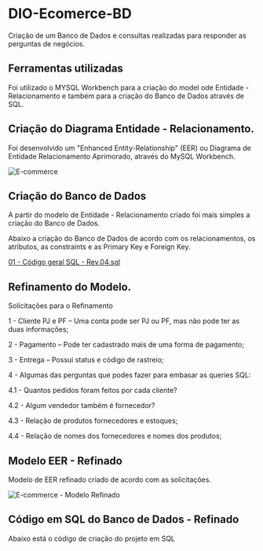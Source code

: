 # DIO-Ecomerce-BD
Criação de um Banco de Dados e consultas realizadas para responder as perguntas de negócios.

## Ferramentas utilizadas

Foi utilizado o MYSQL Workbench para a criação do model ode Entidade - Relacionamento e também para a criação do Banco de Dados através de SQL.


## Criação do Diagrama Entidade - Relacionamento.

Foi desenvolvido um "Enhanced Entity-Relationship"  (EER) ou Diagrama de Entidade Relacionamento Aprimorado, através do MySQL Workbench.

![E-commerce](https://github.com/user-attachments/assets/693024c3-306b-495b-989f-fd651eca5448)

## Criação do Banco de Dados

A partir do modelo de Entidade - Relacionamento criado foi mais simples a criação do Banco de Dados.

Abaixo a criação do Banco de Dados de acordo com os relacionamentos, os atributos, as constraints e as Primary Key e Foreign Key.


[01 - Código geral SQL - Rev.04.sql](./01%20-%20Código%20geral%20SQL%20-%20Rev.04.sql)

## Refinamento do Modelo.

Solicitações para o Refinamento

1 - Cliente PJ e PF – Uma conta pode ser PJ ou PF, mas não pode ter as duas informações;

2 - Pagamento – Pode ter cadastrado mais de uma forma de pagamento;

3 - Entrega – Possui status e código de rastreio;

4 - Algumas das perguntas que podes fazer para embasar as queries SQL:

4.1 - Quantos pedidos foram feitos por cada cliente?

4.2 - Algum vendedor também é fornecedor?

4.3 - Relação de produtos fornecedores e estoques;

4.4 - Relação de nomes dos fornecedores e nomes dos produtos;


## Modelo EER - Refinado

Modelo de EER refinado criado de acordo com as solicitações.

![E-commerce - Modelo Refinado](https://github.com/user-attachments/assets/c614627e-c843-4883-b3b7-c87fde8b13c4)

## Código em SQL do Banco de Dados - Refinado

Abaixo está o código de criação do projeto em SQL

